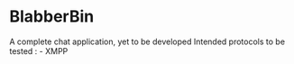 # BlabberBin
A complete chat application, yet to be developed
Intended protocols to be tested : - XMPP  

